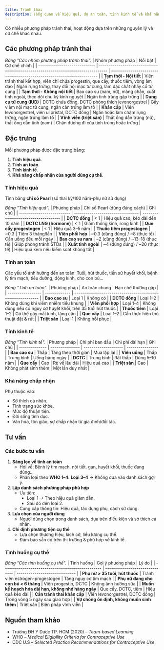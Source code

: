 ```yaml
---
title: Tránh thai
description: Tổng quan về hiệu quả, độ an toàn, tính kinh tế và khả năng chấp nhận của các phương pháp tránh thai.
---
```


Có nhiều phương pháp tránh thai, hoạt động dựa trên những nguyên lý và cơ chế khác nhau.

## Các phương pháp tránh thai

_Bảng "Các nhóm phương pháp tránh thai"._
| Nhóm phương pháp | Nổi bật | Cơ chế chính |
| ----------------------------- | ---------------------------------------------------------------------------------- | ----------------------------------------------------------------------- |
| **Tạm thời - Nội tiết** | Viên tránh thai kết hợp, viên chỉ chứa progestin, que cấy, thuốc tiêm, vòng âm đạo | Ngăn rụng trứng, thay đổi nội mạc tử cung, làm đặc chất nhầy cổ tử cung |
| **Tạm thời - Không nội tiết** | Bao cao su (nam, nữ), màng chắn, xuất tinh ngoài, theo dõi chu kỳ kinh nguyệt | Ngăn tinh trùng gặp trứng |
| **Dụng cụ tử cung (IUD)** | DCTC chứa đồng, DCTC phóng thích levonorgestrel | Gây viêm nội mạc tử cung, ngăn cản trứng làm tổ |
| **Khẩn cấp** | Viên levonorgestrel, viên ulipristal, DCTC đồng | Ngăn hoặc làm chậm rụng trứng, ngăn trứng làm tổ |
| **Vĩnh viễn (triệt sản)** | Thắt ống dẫn trứng (nữ), thắt ống dẫn tinh (nam) | Chặn đường đi của tinh trùng hoặc trứng |

## Đặc trưng

Mỗi phương pháp được đặc trưng bằng:

1. **Tính hiệu quả**.
2. **Tính an toàn**.
3. **Tính kinh tế**.
4. **Khả năng chấp nhận của người dùng cụ thể**.

### Tính hiệu quả

Tính bằng **chỉ số Pearl** (số thai kỳ/100 năm-phụ nữ sử dụng)

_Bảng "Tính hiệu quả"._
| Phương pháp | Chỉ số Pearl (dùng đúng cách) | Ghi chú |
| -------------------------- | --------------------------------- | ------------------------------------ |
| **DCTC đồng** | < 1 | Hiệu quả cao, kéo dài đến 10 năm |
| **DCTC LNG (hormone)** | < 1 | Giảm thống kinh, rong kinh |
| **Que cấy progestogen** | < 1 | Hiệu quả 3–5 năm |
| **Thuốc tiêm progestogen** | ~0.3 | Tiêm 3 tháng/lần |
| **Viên phối hợp** | ~0.3 (dùng đúng) / ~8 (thực tế) | Cần uống đều mỗi ngày |
| **Bao cao su nam** | ~2 (dùng đúng) / ~13–18 (thực tế) | Giúp phòng tránh STDs |
| **Xuất tinh ngoài** | ~4 (dùng đúng) / ~20 (thực tế) | Hiệu quả kém nếu kiểm soát không tốt |

### Tính an toàn

Các yếu tố ảnh hưởng đến an toàn: Tuổi, hút thuốc, tiền sử huyết khối, bệnh lý tim mạch, tiểu đường, động kinh, cho con bú...

_Bảng "Tính an toàn"._
| Phương pháp | An toàn chung | Hạn chế thường gặp |
| ----------------- | ------------- | ------------------------------------------------------------ |
| **Bao cao su** | Loại 1 | Không có |
| **DCTC đồng** | Loại 1–2 | Không dùng khi viêm nhiễm tiểu khung |
| **Viên phối hợp** | Loại 1–4 | Không dùng nếu có nguy cơ huyết khối, trên 35 tuổi hút thuốc |
| **Thuốc tiêm** | Loại 1–2 | Có thể gây mất kinh, tăng cân |
| **Que cấy** | Loại 1–2 | Cần thực hiện thủ thuật đặt & rút |
| **Triệt sản** | Loại 1 | Không hồi phục |

### Tính kinh tế

_Bảng "Tính kinh tế"._
| Phương pháp | Chi phí ban đầu | Chi phí dài hạn | Ghi chú |
| -------------- | --------------- | -------------------- | ---------------- |
| **Bao cao su** | Thấp | Tăng theo thời gian | Mua lặp lại |
| **Viên uống** | Thấp | Trung bình | Uống hàng ngày |
| **DCTC** | Trung bình | Rất thấp | Dùng 5–10 năm |
| **Que cấy** | Cao | Rẻ về lâu dài | Hiệu quả cao |
| **Triệt sản** | Cao | Không phát sinh thêm | Một lần duy nhất |

### Khả năng chấp nhận

Phụ thuộc vào:

- Sở thích cá nhân.
- Tình trạng sức khỏe.
- Mức độ thuận tiện.
- Đời sống tình dục.
- Văn hóa, tôn giáo, sự chấp nhận từ gia đình/đối tác.

## Tư vấn

### Các bước tư vấn

1. **Sàng lọc về tính an toàn**
   - Hỏi về: Bệnh lý tim mạch, nội tiết, gan, huyết khối, thuốc đang dùng...
   - Phân loại theo **WHO 1–4**. **Loại 3–4** → Không đưa vào danh sách gợi ý.
2. **Lập danh sách phương pháp phù hợp**
   - Ưu tiên:
     - Loại 1 → Theo hiệu quả giảm dần.
     - Sau đó đến loại 2.
   - Cung cấp thông tin: Hiệu quả, tác dụng phụ, cách sử dụng.
3. **Lựa chọn của người dùng**
   - Người dùng chọn trong danh sách, dựa trên điều kiện và sở thích cá nhân.
4. **Chỉ định phương tiện cụ thể**
   - Lựa chọn thương hiệu, kích cỡ, liều lượng cụ thể.
   - Đảm bảo sẵn có trên thị trường & phù hợp về kinh tế.

### Tình huống cụ thể

_Bảng "Các tình huống cụ thể"._
| Tình huống | Gợi ý phương pháp | Lý do |
| -------------------------------------------------- | ------------------------------- | ------------------------------ |
| **Phụ nữ > 35 tuổi, hút thuốc** | Tránh viên estrogen-progestogen | Tăng nguy cơ tim mạch |
| **Phụ nữ đang cho con bú < 6 tháng** | Viên progestin, DCTC | Không ảnh hưởng sữa |
| **Muốn kế hoạch hóa dài hạn, không nhớ hàng ngày** | Que cấy, DCTC, tiêm | Hiệu quả kéo dài |
| **Cần tránh thai khẩn cấp** | Viên levonorgestrel, DCTC đồng | Trong vòng 5 ngày sau giao hợp |
| **Vợ chồng ổn định, không muốn sinh thêm** | Triệt sản | Biện pháp vĩnh viễn |

## Nguồn tham khảo

- Trường ĐH Y Dược TP. HCM (2020) – _Team-based Learning_
- WHO – _Medical Eligibility Criteria for Contraceptive Use_
- CDC U.S – _Selected Practice Recommendations for Contraceptive Use_
